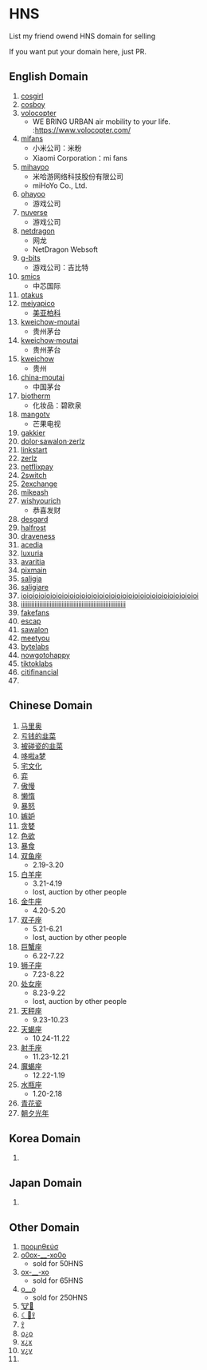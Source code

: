 # HNS
List my friend owend HNS domain for selling

If you want put your domain here, just PR.

## English Domain
1. [cosgirl](https://www.namebase.io/domains/cosgirl)
2. [cosboy](https://www.namebase.io/domains/cosboy)
3. [volocopter](https://www.namebase.io/domains/volocopter)
    - WE BRING URBAN air mobility to your life. :https://www.volocopter.com/
5. [mifans](https://www.namebase.io/domains/mifans)
    - 小米公司：米粉 
    - Xiaomi Corporation：mi fans
6. [mihayoo](https://www.namebase.io/domains/mihayoo)
    - 米哈游网络科技股份有限公司
    - miHoYo Co., Ltd.
7. [ohayoo](https://www.namebase.io/domains/ohayoo)
    - 游戏公司
12. [nuverse](https://www.namebase.io/domains/nuverse)
    - 游戏公司
14. [netdragon](https://www.namebase.io/domains/netdragon)
    - 网龙
    - NetDragon Websoft
16. [g-bits](https://www.namebase.io/domains/g-bits)
    - 游戏公司：吉比特
18. [smics](https://www.namebase.io/domains/smics)
    - 中芯国际
20. [otakus](https://www.namebase.io/domains/otakus)
21. [meiyapico](https://www.namebase.io/domains/meiyapico)
    - [美亚柏科](http://www.300188.cn)
23. [kweichow-moutai](https://www.namebase.io/domains/kweichow-moutai)
    - 贵州茅台
24. [kweichow·moutai](https://www.namebase.io/domains/xn--kweichowmoutai-2xa)
    - 贵州茅台
25. [kweichow](https://www.namebase.io/domains/kweichow)
    - 贵州
26. [china-moutai](https://www.namebase.io/domains/china-moutai)
    - 中国茅台
28. [biotherm](https://www.namebase.io/domains/biotherm)
    - 化妆品：碧欧泉
29. [mangotv](https://www.namebase.io/domains/mangotv)
    - 芒果电视
30. [gakkier](https://www.namebase.io/domains/gakkier)
31. [dolor·sawalon·zerlz](https://www.namebase.io/domains/xn--dolorsawalonzerlz-p2ah)
32. [linkstart](https://www.namebase.io/domains/linkstart)
33. [zerlz](https://www.namebase.io/domains/zerlz)
34. [netflixpay](https://www.namebase.io/domains/netflixpay)
35. [2switch](https://www.namebase.io/domains/2switch)
36. [2exchange](https://www.namebase.io/domains/2exchange)
37. [mikeash](https://www.namebase.io/domains/mikeash)
38. [wishyourich](https://www.namebase.io/domains/wishyourich)
    - 恭喜发财
39. [desgard](https://www.namebase.io/domains/desgard)
40. [halfrost](https://www.namebase.io/domains/halfrost)
41. [draveness](https://www.namebase.io/domains/draveness)
42. [acedia](https://www.namebase.io/domains/acedia)
43. [luxuria](https://www.namebase.io/domains/luxuria)
44. [avaritia](https://www.namebase.io/domains/avaritia)
45. [pixmain](https://www.namebase.io/domains/pixmain)
46. [saligia](https://www.namebase.io/domains/saligia)
47. [saligiare](https://www.namebase.io/domains/saligiare)
48. [ioioioioioioioioioioioioioioioioioioioioioioioioioioioioioioi](https://www.namebase.io/domains/ioioioioioioioioioioioioioioioioioioioioioioioioioioioioioioi)
49. [iiiiiiiiiiiiiiiiiiiiiiiiiiiiiiiiiiiiiiiiiiiiiiiiiiiiiiiiiiiiii](https://www.namebase.io/domains/iiiiiiiiiiiiiiiiiiiiiiiiiiiiiiiiiiiiiiiiiiiiiiiiiiiiiiiiiiiiii)
50. [fakefans](https://www.namebase.io/domains/fakefans)
51. [escap](https://www.namebase.io/domains/escap)
52. [sawalon](https://www.namebase.io/domains/sawalon)
54. [meetyou](https://www.namebase.io/domains/meetyou)
55. [bytelabs](https://www.namebase.io/domains/bytelabs)
56. [nowgotohappy](https://www.namebase.io/domains/nowgotohappy)
57. [tiktoklabs](https://www.namebase.io/domains/tiktoklabs)
58. [citifinancial](https://www.namebase.io/domains/citifinancial)
59. [](https://www.namebase.io/domains/)


## Chinese Domain
1. [马里奥](https://www.namebase.io/domains/xn--hus952kiof)
2. [亏钱的韭菜](https://www.namebase.io/domains/xn--7kqz78g22iomqlwd)
3. [被碰瓷的韭菜](https://www.namebase.io/domains/xn--4ly06avzc6wt0zfytz)
6. [哆啦a梦](https://www.namebase.io/domains/xn--a-2h9a4s792d)
7. [宅文化](https://www.namebase.io/domains/xn--cjr19qvti)
8. [弈](https://www.namebase.io/domains/xn--p0t)
9. [傲慢](https://www.namebase.io/domains/xn--u0qs02b)
10. [懒惰](https://www.namebase.io/domains/xn--nfuot)
11. [暴怒](https://www.namebase.io/domains/xn--b8to1m)
13. [嫉妒](https://www.namebase.io/domains/xn--rvs11a)
14. [贪婪](https://www.namebase.io/domains/xn--x1sx49i)
15. [色欲](https://www.namebase.io/domains/xn--okwx90c)
16. [暴食](https://www.namebase.io/domains/xn--tmvs03i)
17. [双鱼座](https://www.namebase.io/domains/xn--joro6w073c)
     - 2.19-3.20
19. [白羊座]()
    - 3.21-4.19
    - lost, auction by other people
21. [金牛座](https://www.namebase.io/domains/xn--xxtn25bl4w)
    - 4.20-5.20
23. [双子座]()
    - 5.21-6.21
    - lost, auction by other people
25. [巨蟹座](https://www.namebase.io/domains/xn--hstoqu73h)
    - 6.22-7.22
27. [狮子座](https://www.namebase.io/domains/xn--i8sq1f5tz)
    - 7.23-8.22
29. [处女座]()
    - 8.23-9.22
    - lost, auction by other people
31. [天秤座](https://www.namebase.io/domains/xn--rsss1kxz0a)
    - 9.23-10.23
33. [天蝎座](https://www.namebase.io/domains/xn--rsss1k973b)
    - 10.24-11.22
35. [射手座](https://www.namebase.io/domains/xn--net44d48d)
    - 11.23-12.21
37. [魔蝎座](https://www.namebase.io/domains/xn--xxt01kq00a)
    - 12.22-1.19
39. [水瓶座](https://www.namebase.io/domains/xn--xxto51agyg)
    - 1.20-2.18
41. [青花瓷](https://www.namebase.io/domains/xn--4lyt60aw6p)
42. [朝夕光年](https://www.namebase.io/domains/xn--54qw3q5veknk)

## Korea Domain
1. [](https://www.namebase.io/domains/)


## Japan Domain
1. [](https://www.namebase.io/domains/)



## Other Domain
1. [προμηθεύσ](https://www.namebase.io/domains/xn--qxaddoofhv3g)
3. [o0ox-__-xo0o](https://www.namebase.io/domains/o0ox-__-xo0o)
    - sold for 50HNS
6. [ox-__-xo](https://www.namebase.io/domains/ox-__-xo)
    - sold for 65HNS
7. [o__o](https://www.namebase.io/domains/o__o)
    - sold for 250HNS
8. [🐮🍺](https://www.namebase.io/domains/xn--xjhhl)
9. [☾🔭𖨆](https://www.namebase.io/domains/xn--c5h4359ini9c)
10. [𖨆](https://www.namebase.io/domains/xn--kt9e)
11. [o¿o](https://www.namebase.io/domains/xn--oo-pfa)
12. [x¿x](https://www.namebase.io/domains/xn--xx-pfa)
13. [v¿v]( https://www.namebase.io/domains/xn--vv-pfa)
14.




